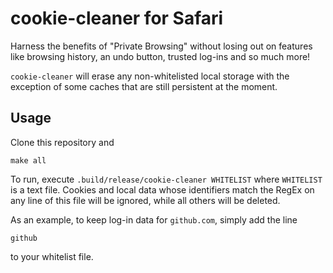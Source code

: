 # cookie-cleaner for Safari

Harness the benefits of "Private Browsing" without losing out on features like browsing history, an undo button, trusted log-ins and so much more!

`cookie-cleaner` will erase any non-whitelisted local storage with the exception of some caches that are still persistent at the moment.

## Usage

Clone this repository and

```
make all
```

To run, execute `.build/release/cookie-cleaner WHITELIST` where `WHITELIST` is a text file. Cookies and local data whose identifiers match the RegEx on any line of this file will be ignored, while all others will be deleted.

As an example, to keep log-in data for `github.com`, simply add the line

```
github
```

to your whitelist file.


